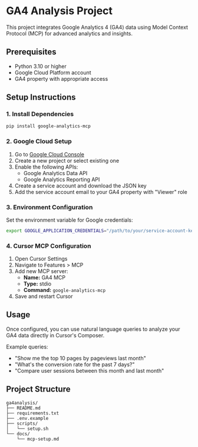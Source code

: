 # GA4 Analysis Project

This project integrates Google Analytics 4 (GA4) data using Model Context Protocol (MCP) for advanced analytics and insights.

## Prerequisites

- Python 3.10 or higher
- Google Cloud Platform account
- GA4 property with appropriate access

## Setup Instructions

### 1. Install Dependencies

```bash
pip install google-analytics-mcp
```

### 2. Google Cloud Setup

1. Go to [Google Cloud Console](https://console.cloud.google.com/)
2. Create a new project or select existing one
3. Enable the following APIs:
   - Google Analytics Data API
   - Google Analytics Reporting API
4. Create a service account and download the JSON key
5. Add the service account email to your GA4 property with "Viewer" role

### 3. Environment Configuration

Set the environment variable for Google credentials:

```bash
export GOOGLE_APPLICATION_CREDENTIALS="/path/to/your/service-account-key.json"
```

### 4. Cursor MCP Configuration

1. Open Cursor Settings
2. Navigate to Features > MCP
3. Add new MCP server:
   - **Name:** GA4 MCP
   - **Type:** stdio
   - **Command:** `google-analytics-mcp`
4. Save and restart Cursor

## Usage

Once configured, you can use natural language queries to analyze your GA4 data directly in Cursor's Composer.

Example queries:
- "Show me the top 10 pages by pageviews last month"
- "What's the conversion rate for the past 7 days?"
- "Compare user sessions between this month and last month"

## Project Structure

```
ga4analysis/
├── README.md
├── requirements.txt
├── .env.example
├── scripts/
│   └── setup.sh
└── docs/
    └── mcp-setup.md
```
